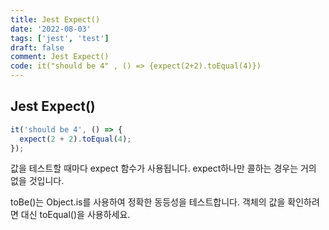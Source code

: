 ```yaml
---
title: Jest Expect()
date: '2022-08-03'
tags: ['jest', 'test']
draft: false
comment: Jest Expect()
code: it("should be 4" , () => {expect(2+2).toEqual(4)})
---
```


## Jest Expect()

```ts
it('should be 4', () => {
  expect(2 + 2).toEqual(4);
});
```

값을 테스트할 때마다 expect 함수가 사용됩니다. expect하나만 콜하는 경우는 거의 없을 것입니다.

toBe()는 Object.is를 사용하여 정확한 동등성을 테스트합니다. 객체의 값을 확인하려면 대신 toEqual()을 사용하세요.

